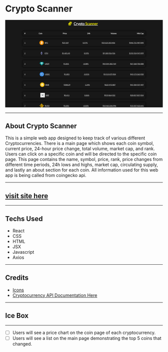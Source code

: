 # Crypto Scanner
![main screenshot](./src/assets/screenshot.png)
_______

## About Crypto Scanner

This is a simple web app designed to keep track of various different Cryptocurrencies. There is a main page which shows each coin symbol, current price, 24-hour price change, total volume, market cap, and rank. Users can click on a specific coin and will be directed to the specific coin page. This page contains the name, symbol, price, rank, price changes from different time periods, 24h lows and highs, market cap, circulating supply, and lastly an about section for each coin. All information used for this web app is being called from coingecko api.
_______
## [visit site here](https://crypto-scanner.netlify.app/)
_______

## Techs Used
- React
- CSS
- HTML
- JSX
- Javascript
- Axios
_______

## Credits
- [Icons](https://react-icons.github.io/react-icons/)
- [Cryptocurrency API Documentation Here](https://www.coingecko.com/en/api/documentation)
_______

## Ice Box
_______
* [ ] Users will see a price chart on the coin page of each cryptocurrency.
* [ ] Users will see a list on the main page demonstrating the top 5 coins that changed.